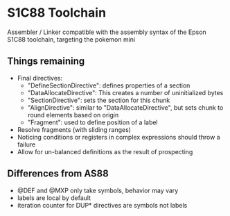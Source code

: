 # S1C88 Toolchain
Assembler / Linker compatible with the assembly syntax of the Epson S1C88 toolchain, targeting the pokemon mini

## Things remaining
* Final directives:
    * "DefineSectionDirective": defines properties of a section
    * "DataAllocateDirective": This creates a number of uninitialized bytes
    * "SectionDirective": sets the section for this chunk
    * "AlignDirective": similar to "DataAllocateDirective", but sets chunk to round elements based on origin
    * "Fragment": used to define position of a label
 * Resolve fragments (with sliding ranges)
 * Noticing conditions or registers in complex expressions should throw a failure
 * Allow for un-balanced definitions as the result of prospecting

## Differences from AS88
* @DEF and @MXP only take symbols, behavior may vary
* labels are local by default
* iteration counter for DUP* directives are symbols not labels

